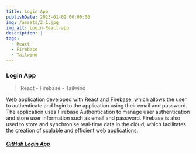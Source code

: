 ```yaml
---
title: Login App
publishDate: 2023-01-02 00:00:00
img: /assets/2.1.jpg
img_alt: Login-React-app
description: |
tags:
  - React
  - Firebase
  - Tailwind
---
```

### Login App
> React - Firebase - Tailwind

Web application developed with React and Firebase,
which allows the user to authenticate and login to
the application using their email and password. The
application uses Firebase Authentication to manage
user authentication and store user information such
as email and password. Firebase is also used to store
and synchronise real-time data in the cloud, which
facilitates the creation of scalable and efficient web
applications.

##### <a href="https://github.com/Ivo196/Login-React-Firebase-" target="_blank">GitHub Login App</a>



